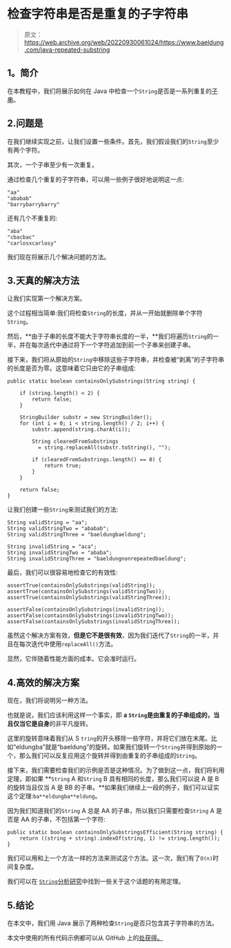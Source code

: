 # 检查字符串是否是重复的子字符串

> 原文：<https://web.archive.org/web/20220930061024/https://www.baeldung.com/java-repeated-substring>

## 1。简介

在本教程中，我们将展示如何在 Java 中检查一个`String`是否是一系列重复的[子串](/web/20221205205601/https://www.baeldung.com/java-substring)。

## 2.问题是

在我们继续实现之前，让我们设置一些条件。首先，我们假设我们的`String`至少有两个字符。

其次，一个子串至少有一次重复。

通过检查几个重复的子字符串，可以用一些例子很好地说明这一点:

```
"aa"
"ababab"
"barrybarrybarry"
```

还有几个不重复的:

```
"aba"
"cbacbac"
"carlosxcarlosy"
```

我们现在将展示几个解决问题的方法。

## 3.天真的解决方法

让我们实现第一个解决方案。

这个过程相当简单:我们将检查`String`的长度，并从一开始就删除单个字符`String`。

然后，**由于子串的长度不能大于字符串长度的一半，**我们将遍历`String`的一半，并在每次迭代中通过将下一个字符追加到前一个子串来创建子串。

接下来，我们将从原始的`String`中移除这些子字符串，并检查被“剥离”的子字符串的长度是否为零。这意味着它只由它的子串组成:

```
public static boolean containsOnlySubstrings(String string) {

    if (string.length() < 2) {
        return false;
    }

    StringBuilder substr = new StringBuilder();
    for (int i = 0; i < string.length() / 2; i++) {
        substr.append(string.charAt(i));

        String clearedFromSubstrings 
          = string.replaceAll(substr.toString(), "");

        if (clearedFromSubstrings.length() == 0) {
            return true;
        }
    }

    return false;
}
```

让我们创建一些`String`来测试我们的方法:

```
String validString = "aa";
String validStringTwo = "ababab";
String validStringThree = "baeldungbaeldung";

String invalidString = "aca";
String invalidStringTwo = "ababa";
String invalidStringThree = "baeldungnonrepeatedbaeldung";
```

最后，我们可以很容易地检查它的有效性:

```
assertTrue(containsOnlySubstrings(validString));
assertTrue(containsOnlySubstrings(validStringTwo));
assertTrue(containsOnlySubstrings(validStringThree));

assertFalse(containsOnlySubstrings(invalidString));
assertFalse(containsOnlySubstrings(invalidStringTwo));
assertFalse(containsOnlySubstrings(invalidStringThree));
```

虽然这个解决方案有效，**但是它不是很有效**，因为我们迭代了`String`的一半，并且在每次迭代中使用`replaceAll()`方法。

显然，它伴随着性能方面的成本。它会准时运行。

## 4.高效的解决方案

现在，我们将说明另一种方法。

也就是说，我们应该利用这样一个事实，即 **a `String`是由重复的子串组成的，当且仅当它是自身**的非平凡旋转。

这里的旋转意味着我们从 S `tring`的开头移除一些字符，并将它们放在末尾。比如“eldungba”就是“baeldung”的旋转。如果我们旋转一个`String`并得到原始的一个，那么我们可以反复应用这个旋转并得到由重复的子串组成的`String`。

接下来，我们需要检查我们的示例是否是这种情况。为了做到这一点，我们将利用定理，即如果 **`String` A 和`String` B 具有相同的长度，那么我们可以说 A 是 B 的旋转当且仅当 A 是 BB 的子串。**如果我们继续上一段的例子，我们可以证实这个定理:`ba**eldungba**eldung`。

因为我们知道我们的`String` A 总是 AA 的子串，所以我们只需要检查`String` A 是否是 AA 的子串，不包括第一个字符:

```
public static boolean containsOnlySubstringsEfficient(String string) {
    return ((string + string).indexOf(string, 1) != string.length());
}
```

我们可以用和上一个方法一样的方法来测试这个方法。这一次，我们有了`O(n)`时间复杂度。

我们可以在 [`String`分析研究](https://web.archive.org/web/20221205205601/https://www.sciencedirect.com/science/article/pii/S0304397508002880?via%3Dihub)中找到一些关于这个话题的有用定理。

## 5.结论

在本文中，我们用 Java 展示了两种检查`String`是否只包含其子字符串的方法。

本文中使用的所有代码示例都可以从 GitHub 上的[处获得。](https://web.archive.org/web/20221205205601/https://github.com/eugenp/tutorials/tree/master/core-java-modules/core-java-string-algorithms)